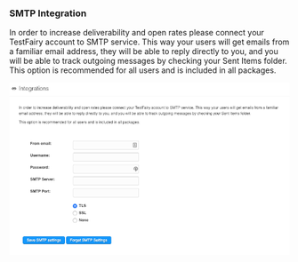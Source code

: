 ### SMTP Integration

In order to increase deliverability and open rates please connect your TestFairy account to SMTP service. This way your users will get emails from a familiar email address, they will be able to reply directly to you, and you will be able to track outgoing messages by checking your Sent Items folder.
This option is recommended for all users and is included in all packages.

![SMTP screen](/img/integrations/SMTP-1.png)
